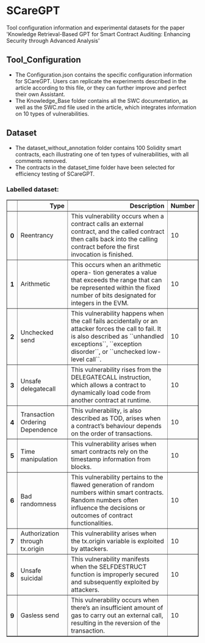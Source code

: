 # SCareGPT
Tool configuration information and experimental datasets for the paper 'Knowledge Retrieval-Based GPT for Smart Contract Auditing: Enhancing Security through Advanced Analysis'
## Tool_Configuration
- The Configuration.json contains the specific configuration information for SCareGPT. Users can replicate the experiments described in the article according to this file, or they can further improve and perfect their own Assistant.
- The Knowledge_Base folder contains all the SWC documentation, as well as the SWC.md file used in the article, which integrates information on 10 types of vulnerabilities.
## Dataset
- The dataset_without_annotation folder contains 100 Solidity smart contracts, each illustrating one of ten types of vulnerabilities, with all comments removed.
- The contracts in the dataset_time folder have been selected for efficiency testing of SCareGPT.
### Labelled dataset:
<div>
<table border="1" class="dataframe">
  <thead>
    <tr style="text-align: right;">
      <th></th>
      <th>Type</th>
      <th>Description</th>
      <th>Number</th>
    </tr>
  </thead>
  <tbody>
    <tr>
      <th>0</th>
      <td>Reentrancy</td>
      <td>This vulnerability occurs when a contract calls an external contract, and the called contract then calls back into the calling contract before the first invocation is finished. </td>
      <td>10</td>   
    </tr>
    <tr>
      <th>1</th>
      <td>Arithmetic</td>
      <td>This occurs when an arithmetic opera- tion generates a value that exceeds the range that can be represented within the fixed number of bits designated for integers in the EVM. </td>
      <td>10</td>
    </tr>
    <tr>
      <th>2</th>
      <td>Unchecked send</td>
      <td>This vulnerability happens when the call fails accidentally or an attacker forces the call to fail. It is also described as ``unhandled exceptions``, ``exception disorder``, or ``unchecked low-level call``.</td>
      <td>10</td>
    </tr>
    <tr>
      <th>3</th>
      <td>Unsafe delegatecall</td>
      <td>This vulnerability rises from the DELEGATECALL instruction, which allows a contract to dynamically load code from another contract at runtime.</td>
      <td>10</td>
    </tr>
    <tr>
      <th>4</th>
      <td>Transaction Ordering Dependence</td>
      <td>This vulnerability, is also described as TOD, arises when a contract’s behaviour depends on the order of transactions.</td>
      <td>10</td>
    </tr>
      <tr>
      <th>5</th>
      <td>Time manipulation</td>
      <td>This vulnerability arises when smart contracts rely on the timestamp information from blocks.</td>
      <td>10</td>
    </tr>
    <tr>
      <th>6</th>
      <td>Bad randomness</td>
      <td>This vulnerability pertains to the flawed generation of random numbers within smart contracts. Random numbers often influence the decisions or outcomes of contract functionalities. </td>
      <td>10</td>
    </tr>
    <tr>
      <th>7</th>
      <td>Authorization through tx.origin</td>
      <td>This vulnerability arises when the tx.origin variable is exploited by attackers. </td>
      <td>10</td>
    </tr>
      <tr>
      <th>8</th>
      <td>Unsafe suicidal</td>
      <td>This vulnerability manifests when the SELFDESTRUCT function is improperly secured and subsequently exploited by attackers. </td>
      <td>10</td>
    </tr>
        <tr>
      <th>9</th>
      <td>Gasless send</td>
      <td>This vulnerability occurs when there’s an insufficient amount of gas to carry out an external call, resulting in the reversion of the transaction.</td>
      <td>10</td>
  </tbody>
</table>
</div>
